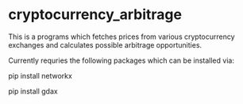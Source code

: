 # cryptocurrency_arbitrage

This is a programs which fetches prices from various cryptocurrency exchanges and calculates possible arbitrage opportunities.

Currently requries the following packages which can be installed via:

pip install networkx 

pip install gdax


